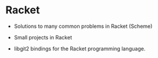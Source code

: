 # Racket

- Solutions to many common problems in Racket (Scheme)
- Small projects in Racket

- libgit2 bindings for the Racket programming language.

